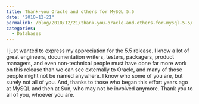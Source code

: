 ```yaml
---
title: Thank-you Oracle and others for MySQL 5.5
date: "2010-12-21"
permalink: /blog/2010/12/21/thank-you-oracle-and-others-for-mysql-5-5/
categories:
  - Databases
---
```

I just wanted to express my appreciation for the 5.5 release. I know a lot of great engineers, documentation writers, testers, packagers, product managers, and even non-technical people must have done far more work on this release than we can see externally to Oracle, and many of those people might not be named anywhere. I know who some of you are, but surely not all of you. And, thanks to those who began this effort years ago at MySQL and then at Sun, who may not be involved anymore. Thank you to all of you, whoever you are.
